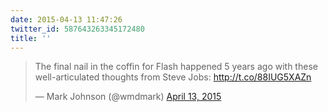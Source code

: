 ```yaml
---
date: 2015-04-13 11:47:26
twitter_id: 587643263345172480
title: ''
---
```


<blockquote class="twitter-tweet"><p lang="en" dir="ltr">The final nail in the coffin for Flash happened 5 years ago with these well-articulated thoughts from Steve Jobs: <a href="http://t.co/88IUG5XAZn">http://t.co/88IUG5XAZn</a></p>&mdash; Mark Johnson (@wmdmark) <a href="https://twitter.com/wmdmark/status/587641332946067456?ref_src=twsrc%5Etfw">April 13, 2015</a></blockquote>
<script async src="https://platform.twitter.com/widgets.js" charset="utf-8"></script>
